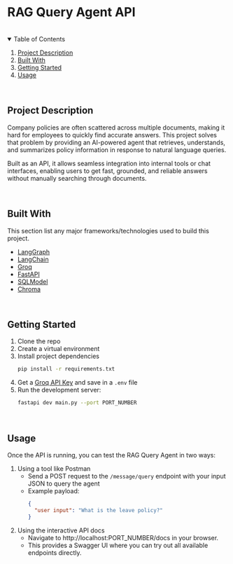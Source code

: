 # RAG Query Agent API

<br />

<details open="open">
  <summary>Table of Contents</summary>
  <ol>
    <li>
      <a href="#project-description">Project Description</a>
    </li>
    <li>
      <a href="#built-with">Built With</a>
    </li>
    <li>
      <a href="#getting-started">Getting Started</a>
    </li>
    <li>
      <a href="#usage">Usage</a>
    </li>
  </ol>
</details>

<br />

## Project Description
<p>Company policies are often scattered across multiple documents, making it hard for employees to quickly find accurate answers. This project solves that problem by providing an AI-powered agent that retrieves, understands, and summarizes policy information in response to natural language queries.</p>

<p>Built as an API, it allows seamless integration into internal tools or chat interfaces, enabling users to get fast, grounded, and reliable answers without manually searching through documents.</p>

<br />

## Built With
This section list any major frameworks/technologies used to build this project.

- [LangGraph](https://www.langchain.com/langgraph)
- [LangChain](https://www.langchain.com/)
- [Groq](https://groq.com/)
- [FastAPI](https://fastapi.tiangolo.com/)
- [SQLModel](https://sqlmodel.tiangolo.com/)
- [Chroma](https://www.trychroma.com/)

<br />

## Getting Started
1. Clone the repo
2. Create a virtual environment
3. Install project dependencies
   ```sh
   pip install -r requirements.txt
   ```
4. Get a [Groq API Key](https://groq.com/) and save in a `.env` file
5. Run the development server:
   ```sh
   fastapi dev main.py --port PORT_NUMBER
   ```

<br />

## Usage
Once the API is running, you can test the RAG Query Agent in two ways:
1. Using a tool like Postman  
   - Send a POST request to the `/message/query` endpoint with your input JSON to query the agent
   - Example payload:
     ```json
     {
       "user input": "What is the leave policy?"
     }
     ```
2. Using the interactive API docs
   - Navigate to http://localhost:PORT_NUMBER/docs in your browser.  
   - This provides a Swagger UI where you can try out all available endpoints directly.
